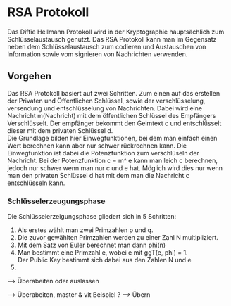 # RSA Protokoll
Das Diffie Hellmann Protokoll wird in der Kryptographie hauptsächlich zum Schlüsselaustausch genutzt. Das RSA Protokoll kann man im Gegensatz neben dem Schlüsselaustausch zum codieren und Austauschen von Information sowie vom signieren von Nachrichten verwenden.

## Vorgehen
Das RSA Protokoll basiert auf zwei Schritten. Zum einen auf das erstellen der Privaten und Öffentlichen Schlüssel, sowie der verschlüsselung, versendung und entschlüsselung von Nachrichten. Dabei wird eine Nachricht m(Nachricht) mit dem öffentlichen Schlüssel des Empfängers Verschlüsselt. Der empfänger bekommt den Geimtext c und entschlüsselt dieser mit dem privaten Schlüssel d.  
Die Grundlage bilden hier Einwegfunktionen, bei dem man einfach einen Wert berechnen kann aber nur schwer rückrechnen kann.
Die Einwegfunktion ist dabei die Potenzfunktion zum verschlüseln der Nachricht. Bei der Potenzfunktion c = m^ e kann man leich c berechnen, jedoch nur schwer wenn man nur c und e hat. Möglich wird dies nur wenn man den privaten Schlüssel d hat mit dem man die Nachricht c entschlüsseln kann.  

### Schlüsselerzeugungsphase
Die Schlüsselerzeigungsphase gliedert sich in 5 Schritten: 
1. Als erstes wählt man zwei Primzahlen p und q.
2. Die zuvor gewählten Primzahlen werden zu einer Zahl N multipliziert. 
3. Mit dem Satz von Euler berechnet man dann phi(n)
4. Man bestimmt eine Primzahl e, wobei e mit ggT(e, phi) = 1.  
Der Public Key bestimmt sich dabei aus den Zahlen N und e
5. 
--> Überabeiten oder auslassen 


--> Überabeiten, master & vlt Beispiel ?
--> Übern 